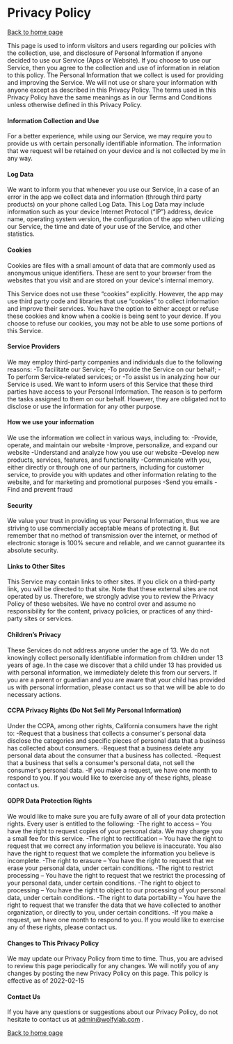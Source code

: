 # Privacy Policy

[Back to home page](README.md)

This page is used to inform visitors and users regarding our policies with the collection, use, and disclosure of Personal Information if anyone decided to use our Service (Apps or Website).
If you choose to use our Service, then you agree to the collection and use of information in relation to this policy. The Personal Information that we collect is used for providing and improving the Service. We will not use or share your information with anyone except as described in this Privacy Policy.
The terms used in this Privacy Policy have the same meanings as in our Terms and Conditions unless otherwise defined in this Privacy Policy.

#### Information Collection and Use
For a better experience, while using our Service, we may require you to provide us with certain personally identifiable information. The information that we request will be retained on your device and is not collected by me in any way.

#### Log Data
We want to inform you that whenever you use our Service, in a case of an error in the app we collect data and information (through third party products) on your phone called Log Data. This Log Data may include information such as your device Internet Protocol (“IP”) address, device name, operating system version, the configuration of the app when utilizing our Service, the time and date of your use of the Service, and other statistics.

#### Cookies
Cookies are files with a small amount of data that are commonly used as anonymous unique identifiers. These are sent to your browser from the websites that you visit and are stored on your device's internal memory.

This Service does not use these “cookies” explicitly. However, the app may use third party code and libraries that use “cookies” to collect information and improve their services. You have the option to either accept or refuse these cookies and know when a cookie is being sent to your device. If you choose to refuse our cookies, you may not be able to use some portions of this Service.

#### Service Providers
We may employ third-party companies and individuals due to the following reasons:
-To facilitate our Service;
-To provide the Service on our behalf;
-To perform Service-related services; or
-To assist us in analyzing how our Service is used.
We want to inform users of this Service that these third parties have access to your Personal Information. The reason is to perform the tasks assigned to them on our behalf. However, they are obligated not to disclose or use the information for any other purpose.

#### How we use your information
We use the information we collect in various ways, including to:
-Provide, operate, and maintain our website
-Improve, personalize, and expand our website
-Understand and analyze how you use our website
-Develop new products, services, features, and functionality
-Communicate with you, either directly or through one of our partners, including for customer service, to provide you with updates and other information relating to the website, and for marketing and promotional purposes
-Send you emails
-Find and prevent fraud

#### Security
We value your trust in providing us your Personal Information, thus we are striving to use commercially acceptable means of protecting it. But remember that no method of transmission over the internet, or method of electronic storage is 100% secure and reliable, and we cannot guarantee its absolute security.

#### Links to Other Sites
This Service may contain links to other sites. If you click on a third-party link, you will be directed to that site. Note that these external sites are not operated by us. Therefore, we strongly advise you to review the Privacy Policy of these websites. We have no control over and assume no responsibility for the content, privacy policies, or practices of any third-party sites or services.

#### Children’s Privacy
These Services do not address anyone under the age of 13. We do not knowingly collect personally identifiable information from children under 13 years of age. In the case we discover that a child under 13 has provided us with personal information, we immediately delete this from our servers. If you are a parent or guardian and you are aware that your child has provided us with personal information, please contact us so that we will be able to do necessary actions.

#### CCPA Privacy Rights (Do Not Sell My Personal Information)
Under the CCPA, among other rights, California consumers have the right to:
-Request that a business that collects a consumer's personal data disclose the categories and specific pieces of personal data that a business has collected about consumers.
-Request that a business delete any personal data about the consumer that a business has collected.
-Request that a business that sells a consumer's personal data, not sell the consumer's personal data.
-If you make a request, we have one month to respond to you. If you would like to exercise any of these rights, please contact us.

#### GDPR Data Protection Rights
We would like to make sure you are fully aware of all of your data protection rights. Every user is entitled to the following:
-The right to access – You have the right to request copies of your personal data. We may charge you a small fee for this service.
-The right to rectification – You have the right to request that we correct any information you believe is inaccurate. You also have the right to request that we complete the information you believe is incomplete.
-The right to erasure – You have the right to request that we erase your personal data, under certain conditions.
-The right to restrict processing – You have the right to request that we restrict the processing of your personal data, under certain conditions.
-The right to object to processing – You have the right to object to our processing of your personal data, under certain conditions.
-The right to data portability – You have the right to request that we transfer the data that we have collected to another organization, or directly to you, under certain conditions.
-If you make a request, we have one month to respond to you. If you would like to exercise any of these rights, please contact us.

#### Changes to This Privacy Policy
We may update our Privacy Policy from time to time. Thus, you are advised to review this page periodically for any changes. We will notify you of any changes by posting the new Privacy Policy on this page.
This policy is effective as of 2022-02-15

#### Contact Us
If you have any questions or suggestions about our Privacy Policy, do not hesitate to contact us at admin@wolfylab.com .

[Back to home page](README.md)
